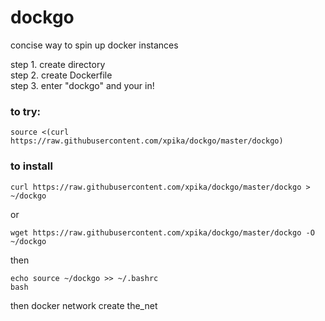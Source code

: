# dockgo

concise way to spin up docker instances

 step 1. create directory                                                                                                                          
 step 2. create Dockerfile                                                                                                                                                                  
 step 3. enter "dockgo" and your in!        

### to try:

```
source <(curl https://raw.githubusercontent.com/xpika/dockgo/master/dockgo) 
```

### to install
```
curl https://raw.githubusercontent.com/xpika/dockgo/master/dockgo > ~/dockgo 
```
or
```
wget https://raw.githubusercontent.com/xpika/dockgo/master/dockgo -O ~/dockgo
```
then
```
echo source ~/dockgo >> ~/.bashrc
bash
```

then
docker network create the_net
